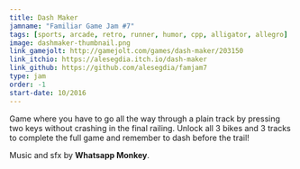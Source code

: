 ```yaml
---
title: Dash Maker
jamname: "Familiar Game Jam #7"
tags: [sports, arcade, retro, runner, humor, cpp, alligator, allegro]
image: dashmaker-thumbnail.png
link_gamejolt: http://gamejolt.com/games/dash-maker/203150
link_itchio: https://alesegdia.itch.io/dash-maker
link_github: https://github.com/alesegdia/famjam7
type: jam
order: -1
start-date: 10/2016
---
```


Game where you have to go all the way through a plain track by pressing two keys without crashing in the
final railing. Unlock all 3 bikes and 3 tracks to complete the full game and remember to dash before the trail!

Music and sfx by **Whatsapp Monkey**.

